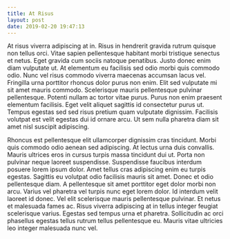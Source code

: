 ```yaml
---
title: At Risus
layout: post
date: 2019-02-20 19:47:13
---
```



At risus viverra adipiscing at in. Risus in hendrerit gravida rutrum quisque non tellus orci. Vitae sapien pellentesque habitant morbi tristique senectus et netus. Eget gravida cum sociis natoque penatibus. Justo donec enim diam vulputate ut. At elementum eu facilisis sed odio morbi quis commodo odio. Nunc vel risus commodo viverra maecenas accumsan lacus vel. Fringilla urna porttitor rhoncus dolor purus non enim. Elit sed vulputate mi sit amet mauris commodo. Scelerisque mauris pellentesque pulvinar pellentesque. Potenti nullam ac tortor vitae purus. Purus non enim praesent elementum facilisis. Eget velit aliquet sagittis id consectetur purus ut. Tempus egestas sed sed risus pretium quam vulputate dignissim. Facilisis volutpat est velit egestas dui id ornare arcu. Ut sem nulla pharetra diam sit amet nisl suscipit adipiscing.



Rhoncus est pellentesque elit ullamcorper dignissim cras tincidunt. Morbi quis commodo odio aenean sed adipiscing. At lectus urna duis convallis. Mauris ultrices eros in cursus turpis massa tincidunt dui ut. Porta non pulvinar neque laoreet suspendisse. Suspendisse faucibus interdum posuere lorem ipsum dolor. Amet tellus cras adipiscing enim eu turpis egestas. Sagittis eu volutpat odio facilisis mauris sit amet. Donec et odio pellentesque diam. A pellentesque sit amet porttitor eget dolor morbi non arcu. Varius vel pharetra vel turpis nunc eget lorem dolor. Id interdum velit laoreet id donec. Vel elit scelerisque mauris pellentesque pulvinar. Et netus et malesuada fames ac. Risus viverra adipiscing at in tellus integer feugiat scelerisque varius. Egestas sed tempus urna et pharetra. Sollicitudin ac orci phasellus egestas tellus rutrum tellus pellentesque eu. Mauris vitae ultricies leo integer malesuada nunc vel.
